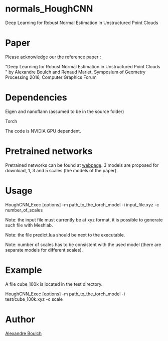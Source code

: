# normals_HoughCNN
Deep Learning for Robust Normal Estimation in Unstructured Point Clouds

# Paper

Please acknowledge our the reference paper :

"Deep Learning for Robust Normal Estimation in Unstructured Point Clouds " by Alexandre Boulch and Renaud Marlet, Symposium of Geometry Processing 2016, Computer Graphics Forum

# Dependencies

Eigen and nanoflann (assumed to be in the source folder)

Torch

The code is NVIDIA GPU dependent.

# Pretrained networks

Pretrained networks can be found at [webpage](https://sites.google.com/view/boulch/publications/2016_cgf_sgp_deepnormals).
3 models are proposed for download, 1, 3 and 5 scales (the models of the paper).

# Usage

HoughCNN_Exec [options] -m path_to_the_torch_model -i input_file.xyz -c number_of_scales

Note: the input file must currently be at xyz format, it is possible to generate such file with Meshlab.

Note: the file predict.lua should be next to the executable.

Note: number of scales has to be consistent with the used model (there are separate models for different scales).

# Example

A file cube_100k is located in the test directory.

HoughCNN_Exec [options] -m path_to_the_torch_model -i test/cube_100k.xyz -c scale

# Author

[Alexandre Boulch](https://sites.google.com/view/boulch)
